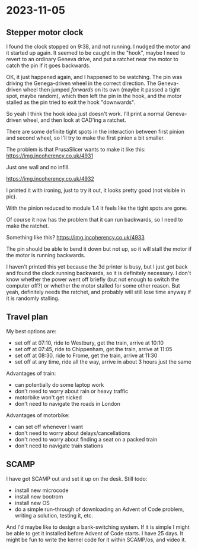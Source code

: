# 2023-11-05

## Stepper motor clock

I found the clock stopped on 9:38, and not running. I nudged the motor
and it started up again. It seemed to be caught in the "hook", maybe I need
to revert to an ordinary Geneva drive, and put a ratchet near the motor
to catch the pin if it goes backwards.

OK, it just happened again, and I happened to be watching. The pin was
driving the Genega-driven wheel in the correct direction. The Geneva-driven
wheel then jumped *forwards* on its own (maybe it passed a tight spot, maybe
random), which then left the pin in the hook, and the motor stalled as the pin
tried to exit the hook "downwards".

So yeah I think the hook idea just doesn't work. I'll print a normal
Geneva-driven wheel, and then look at CAD'ing a ratchet.

There are some definite tight spots in the interaction between first pinion
and second wheel, so I'll try to make the first pinion a bit smaller.

The problem is that PrusaSlicer wants to make it like this: https://img.incoherency.co.uk/4931

Just one wall and no infill.

https://img.incoherency.co.uk/4932

I printed it with ironing, just to try it out, it looks pretty good (not visible in pic).

With the pinion reduced to module 1.4 it feels like the tight spots are gone.

Of course it now has the problem that it can run backwards, so I need to make the ratchet.

Something like this? https://img.incoherency.co.uk/4933

The pin should be able to bend it down but not up, so it will stall the motor if the motor
is running backwards.

I haven't printed this yet because the 3d printer is busy, but I just got back and found the clock running backwards,
so it is definitely necessary. I don't know whether the power went off briefly (but not enough
to switch the computer off?) or whether the motor stalled for some other reason. But yeah, definitely
needs the ratchet, and probably will still lose time anyway if it is randomly stalling.

## Travel plan

My best options are:

 * set off at 07:10, ride to Westbury, get the train, arrive at 10:10
 * set off at 07:45, ride to Chippenham, get the train, arrive at 11:05
 * set off at 08:30, ride to Frome, get the train, arrive at 11:30
 * set off at any time, ride all the way, arrive in about 3 hours just the same

Advantages of train:

 * can potentially do some laptop work
 * don't need to worry about rain or heavy traffic
 * motorbike won't get nicked
 * don't need to navigate the roads in London

Advantages of motorbike:

 * can set off whenever I want
 * don't need to worry about delays/cancellations
 * don't need to worry about finding a seat on a packed train
 * don't need to navigate train stations

## SCAMP

I have got SCAMP out and set it up on the desk. Still todo:

 * install new microcode
 * install new bootrom
 * install new OS
 * do a simple run-through of downloading an Advent of Code problem, writing a solution, testing it, etc.

And I'd maybe like to design a bank-switching system. If it is simple I might be able to get it installed
before Advent of Code starts. I have 25 days. It might be fun to write the kernel code for it within SCAMP/os,
and video it.
